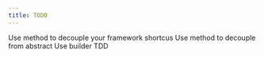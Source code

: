 ```yaml
---
title: TODO
---
```


Use method to decouple your framework shortcus
Use method to decouple from abstract
Use builder
TDD
